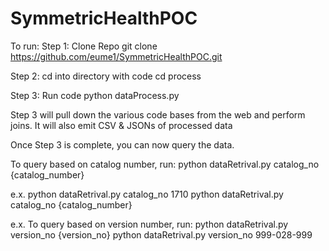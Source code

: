 # SymmetricHealthPOC

To run:
Step 1: Clone Repo
git clone https://github.com/eume1/SymmetricHealthPOC.git

Step 2: cd into directory with code
cd process

Step 3: Run code
python dataProcess.py

Step 3 will pull down the various code bases from the web and perform joins.
It will also emit CSV & JSONs of processed data

Once Step 3 is complete, you can now query the data.

To query based on catalog number, run:
python dataRetrival.py catalog_no {catalog_number}

e.x.
python dataRetrival.py catalog_no 1710
python dataRetrival.py catalog_no {catalog_number}

e.x.
To query based on version number, run:
python dataRetrival.py version_no {version_no}
python dataRetrival.py version_no 999-028-999
